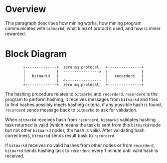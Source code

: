 # Overview

This paragraph describes how mining works, how mining program communicates with `bitmarkd`, what kind of protocl it used, and how is miner rewarded.

# Block Diagram

            +--------------+  zero mq protocal   +---------------+
            |              |  ---------------->  |               |
            |   bitmarkd   |                     |   recorderd   |
            |              |  <----------------  |               |
            +--------------+  zero mq protocal   +---------------+

The hashing procedure relates to `bitmarkd` and `recorderd`. `recorderd` is the program to perform hashing, it receives messages from `bitmarkd` and tries to find hashes possibly meets hashing criteria, if any possible hash is found, `recorderd` sends message back to `bitmarkd` to ask for validation.

When `bitmarkd` receives hash from `recorderd`, `bitmarkd` validates hashing task returned is valid (which means the task is sent from this `bitmarkd` node but not other `bitmarkd` node), the hash is valid. After validating hash correctness, `bitmarkd` sends result bask to `recorderd`.

If `bitmarkd` receives no valid hashes from other nodes or from `recorderd`, `bitmarkd` sends hashing task to `recorderd` every 1 minute until valid hash is received.
